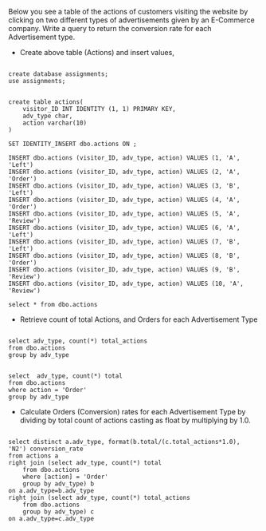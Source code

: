 

Below you see a table of the actions of customers visiting the website by clicking on two different types of advertisements given by an E-Commerce company. Write a query to return the conversion rate for each Advertisement type.


*	Create above table (Actions) and insert values,

<pre><code>
create database assignments;
use assignments;


create table actions(
	visitor_ID INT IDENTITY (1, 1) PRIMARY KEY,
	adv_type char,
	action varchar(10)
)

SET IDENTITY_INSERT dbo.actions ON ;

INSERT dbo.actions (visitor_ID, adv_type, action) VALUES (1, 'A', 'Left')
INSERT dbo.actions (visitor_ID, adv_type, action) VALUES (2, 'A', 'Order')
INSERT dbo.actions (visitor_ID, adv_type, action) VALUES (3, 'B', 'Left')
INSERT dbo.actions (visitor_ID, adv_type, action) VALUES (4, 'A', 'Order')
INSERT dbo.actions (visitor_ID, adv_type, action) VALUES (5, 'A', 'Review')
INSERT dbo.actions (visitor_ID, adv_type, action) VALUES (6, 'A', 'Left')
INSERT dbo.actions (visitor_ID, adv_type, action) VALUES (7, 'B', 'Left')
INSERT dbo.actions (visitor_ID, adv_type, action) VALUES (8, 'B', 'Order')
INSERT dbo.actions (visitor_ID, adv_type, action) VALUES (9, 'B', 'Review')
INSERT dbo.actions (visitor_ID, adv_type, action) VALUES (10, 'A', 'Review')

select * from dbo.actions
</code></pre>
*	Retrieve count of total Actions, and Orders for each Advertisement Type
<pre><code>
select adv_type, count(*) total_actions
from dbo.actions
group by adv_type


select  adv_type, count(*) total
from dbo.actions
where action = 'Order'
group by adv_type
</code></pre>
* Calculate Orders (Conversion) rates for each Advertisement Type by dividing by total count of actions casting as float by multiplying by 1.0.


<pre><code>
select distinct a.adv_type, format(b.total/(c.total_actions*1.0), 'N2') conversion_rate
from actions a
right join (select adv_type, count(*) total
	from dbo.actions
	where [action] = 'Order'
	group by adv_type) b
on a.adv_type=b.adv_type
right join (select adv_type, count(*) total_actions
	from dbo.actions
	group by adv_type) c
on a.adv_type=c.adv_type
</code></pre>
